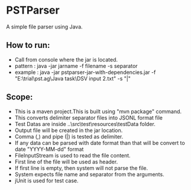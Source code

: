 # PSTParser

A simple file parser using Java.

## How to run:
-  Call from console where the jar is located.
-  pattern : java -jar jarname -f filename -s separator
-  example : java -jar pstparser-jar-with-dependencies.jar -f "E:\\trial\\pst.ag\\Java task\\DSV input 2.txt" -s "|"

## Scope:
- This is a maven project.This is built using "mvn package" command.
- This converts delimiter separator files into JSONL format file
- Test Datas are inside ..\src\test\resources\testData folder.
- Output file will be created in the jar location.
- Comma (,) and pipe (|) is tested as delimiter.
- If any data can be parsed with date format than that will be convert to date "YYYY-MM-dd" format
- FileInputStream is used to read the file content.
- First line of the file will be used as header.
- If first line is empty, then system will not parse the file.
- System expects file name and separator from the arguments. 
- jUnit is used for test case.
